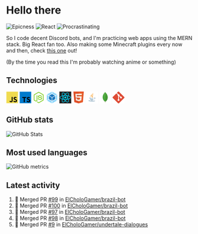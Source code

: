 # Hello there

![Epicness](https://img.shields.io/badge/Epicness-69%25-brightgreen)
![React](https://img.shields.io/badge/React-good-blue)
![Procrastinating](https://img.shields.io/badge/Procrastinating-always-red)

So I code decent Discord bots, and I'm practicing web apps using the MERN stack. Big React fan too.
Also making some Minecraft plugins every now and then, check [this one][userlogin] out!

(By the time you read this I'm probably watching anime or something)

## Technologies

![JavaScript][javascript]
![TypeScript][typescript]
![Node.js][node]
![Webpack][webpack]
![React][react]
![HTML][html]
![Java][java]
![MongoDB][mongodb]
![Git][git]

## GitHub stats

![GitHub Stats](https://github-readme-stats.vercel.app/api?username=ElCholoGamer&theme=tokyonight)

## Most used languages

![GitHub metrics](https://metrics.lecoq.io/ElCholoGamer?template=terminal&base.header=0&base.activity=0&base.community=0&base.repositories=0&base.metadata=0&languages=1)

## Latest activity

<!--START_SECTION:activity-->

1. 🎉 Merged PR [#99](https://github.com/ElCholoGamer/brazil-bot/pull/99) in [ElCholoGamer/brazil-bot](https://github.com/ElCholoGamer/brazil-bot)
2. 🎉 Merged PR [#100](https://github.com/ElCholoGamer/brazil-bot/pull/100) in [ElCholoGamer/brazil-bot](https://github.com/ElCholoGamer/brazil-bot)
3. 🎉 Merged PR [#97](https://github.com/ElCholoGamer/brazil-bot/pull/97) in [ElCholoGamer/brazil-bot](https://github.com/ElCholoGamer/brazil-bot)
4. 🎉 Merged PR [#98](https://github.com/ElCholoGamer/brazil-bot/pull/98) in [ElCholoGamer/brazil-bot](https://github.com/ElCholoGamer/brazil-bot)
5. 🎉 Merged PR [#9](https://github.com/ElCholoGamer/undertale-dialogues/pull/9) in [ElCholoGamer/undertale-dialogues](https://github.com/ElCholoGamer/undertale-dialogues)
<!--END_SECTION:activity-->

[userlogin]: https://www.spigotmc.org/resources/userlogin.80669/
[javascript]: https://raw.githubusercontent.com/ElCholoGamer/ElCholoGamer/master/icons/javascript.png
[typescript]: https://raw.githubusercontent.com/ElCholoGamer/ElCholoGamer/master/icons/typescript.png
[java]: https://raw.githubusercontent.com/ElCholoGamer/ElCholoGamer/master/icons/java.png
[node]: https://raw.githubusercontent.com/ElCholoGamer/ElCholoGamer/master/icons/node.png
[react]: https://raw.githubusercontent.com/ElCholoGamer/ElCholoGamer/master/icons/react.png
[webpack]: https://raw.githubusercontent.com/ElCholoGamer/ElCholoGamer/master/icons/webpack.png
[html]: https://raw.githubusercontent.com/ElCholoGamer/ElCholoGamer/master/icons/html.png
[git]: https://raw.githubusercontent.com/ElCholoGamer/ElCholoGamer/master/icons/git.png
[mongodb]: https://raw.githubusercontent.com/ElCholoGamer/ElCholoGamer/master/icons/mongodb.png
